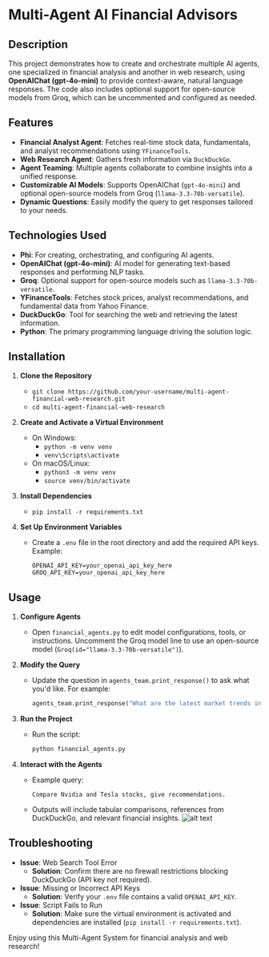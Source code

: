 # Multi-Agent AI Financial Advisors

## Description
This project demonstrates how to create and orchestrate multiple AI agents, one specialized in financial analysis and another in web research, using **OpenAIChat (gpt-4o-mini)** to provide context-aware, natural language responses. The code also includes optional support for open-source models from Groq, which can be uncommented and configured as needed.

## Features
- **Financial Analyst Agent**: Fetches real-time stock data, fundamentals, and analyst recommendations using `YFinanceTools`.
- **Web Research Agent**: Gathers fresh information via `DuckDuckGo`.
- **Agent Teaming**: Multiple agents collaborate to combine insights into a unified response.
- **Customizable AI Models**: Supports OpenAIChat (`gpt-4o-mini`) and optional open-source models from Groq (`llama-3.3-70b-versatile`).
- **Dynamic Questions**: Easily modify the query to get responses tailored to your needs.

## Technologies Used
- **Phi**: For creating, orchestrating, and configuring AI agents.
- **OpenAIChat (gpt-4o-mini)**: AI model for generating text-based responses and performing NLP tasks.
- **Groq**: Optional support for open-source models such as `llama-3.3-70b-versatile`.
- **YFinanceTools**: Fetches stock prices, analyst recommendations, and fundamental data from Yahoo Finance.
- **DuckDuckGo**: Tool for searching the web and retrieving the latest information.
- **Python**: The primary programming language driving the solution logic.

## Installation
1. **Clone the Repository**  
   - `git clone https://github.com/your-username/multi-agent-financial-web-research.git`
   - `cd multi-agent-financial-web-research`

2. **Create and Activate a Virtual Environment**  
   - On Windows:  
     - `python -m venv venv`  
     - `venv\Scripts\activate`
   - On macOS/Linux:  
     - `python3 -m venv venv`  
     - `source venv/bin/activate`

3. **Install Dependencies**  
   - `pip install -r requirements.txt`

4. **Set Up Environment Variables**  
   - Create a `.env` file in the root directory and add the required API keys. Example:
     ```
     OPENAI_API_KEY=your_openai_api_key_here
     GROQ_API_KEY=your_openai_api_key_here
     ```

## Usage
1. **Configure Agents**  
   - Open `financial_agents.py` to edit model configurations, tools, or instructions. Uncomment the Groq model line to use an open-source model (`Groq(id="llama-3.3-70b-versatile")`).

2. **Modify the Query**  
   - Update the question in `agents_team.print_response()` to ask what you'd like. For example:
     ```python
     agents_team.print_response("What are the latest market trends in AI?")
     ```

3. **Run the Project**  
   - Run the script:
     ```bash
     python financial_agents.py
     ```

4. **Interact with the Agents**  
   - Example query:
     ```text
     Compare Nvidia and Tesla stocks, give recommendations.
     ```
   - Outputs will include tabular comparisons, references from DuckDuckGo, and relevant financial insights.
   ![alt text](https://github.com/sahilbishnoi26/financial_agents_AI_team/blob/main/financial_agents_reponse.png)

## Troubleshooting
- **Issue**: Web Search Tool Error  
  - **Solution**: Confirm there are no firewall restrictions blocking DuckDuckGo (API key not required).
- **Issue**: Missing or Incorrect API Keys  
  - **Solution**: Verify your `.env` file contains a valid `OPENAI_API_KEY`.
- **Issue**: Script Fails to Run  
  - **Solution**: Make sure the virtual environment is activated and dependencies are installed (`pip install -r requirements.txt`).

Enjoy using this Multi-Agent System for financial analysis and web research!

